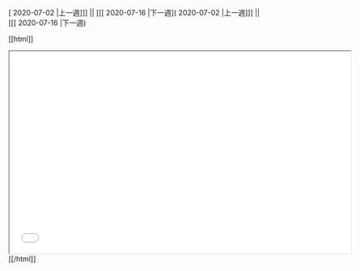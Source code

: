 [ 2020-07-02 |上一週]]] || [[[ 2020-07-16 |下一週]( 2020-07-02 |上一週]]] || [[[ 2020-07-16 |下一週)



[[html]]
<iframe src='<http://pad.hackingthursday.org>  ?showControls=true&showChat=true&showLineNumbers=true&useMonospaceFont=false' width=675 height=400></iframe>
[[/html]]